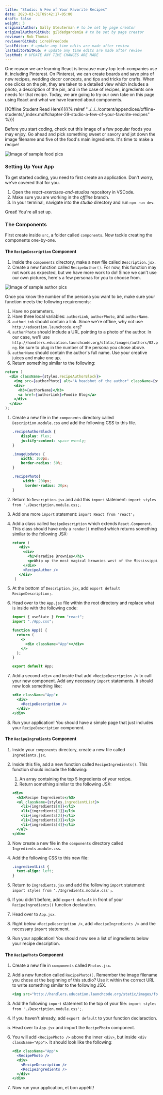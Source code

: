 ```yaml
---
title: "Studio: A Few of Your Favorite Recipes"
date: 2023-03-31T09:42:17-05:00
draft: false
weight: 3
originalAuthor: Sally Steuterman # to be set by page creator
originalAuthorGitHub: gildedgardenia # to be set by page creator
reviewer: Rob Thomas 
reviewerGitHub: icre8FreeCode 
lastEditor: # update any time edits are made after review
lastEditorGitHub: # update any time edits are made after review
lastMod: # UPDATE ANY TIME CHANGES ARE MADE
---
```


One reason we are learning React is because many top tech companies use it, including Pinterest. On Pinterest, we can create boards and save pins of new recipes, wedding decor concepts, and tips and tricks for crafts. When one clicks on the pin, they are taken to a detailed view which includes a photo, a description of the pin, and in the case of recipes, ingredients one needs for that recipe. Today, we are going to try our own take on this page using React and what we have learned about components. 

[(Offline Student Read Here)]({{% relref "../../../content/appendices/offline-students/_index.md#chapter-29-studio-a-few-of-your-favorite-recipes" %}})

Before you start coding, check out this image of a few popular foods you may enjoy. Go ahead and pick something sweet or savory and jot down the image filename and five of the food's main ingredients. It's time to make a recipe!

![Image of sample food pics](pictures/ch29-studio-foods.png?classes=border)

### Setting Up Your App

To get started coding, you need to first create an application. Don't worry, we've covered that for you.

1. Open the *react-exercises-and-studios* repository in VSCode.
1. Make sure you are working in the *offline* branch.
1. In your terminal, navigate into the *studio* directory and run `npm run dev`.

Great! You're all set up.

### The Components

First create inside `src`, a folder called `components`. Now tackle creating the components one-by-one.

#### The `RecipeDescription` Component

1. Inside the `components` directory, make a new file called `Description.jsx`.
1. Create a new function called `RecipeAuthor()`. For now, this function may not work as expected, but we have more work to do! Since we can't use our own pictures, here's a few personas for you to choose from.

![Image of sample author pics](pictures/ch29-studio-personas.png?classes=border)

Once you know the number of the persona you want to be, make sure your function meets the following requirements:

1.  Have no parameters.
   1. Have three local variables: `authorLink`, `authorPhoto`, and `authorName`.
   1. `authorLink` should contain a link. Since we're offline, why not use `http://education.launchcode.org`?
   1. `authorPhoto` should include a URL pointing to a photo of the author. In our case, we'll use `http://handlers.education.launchcode.org/static/images/authors/02.png`. Be sure to plug in the number of the persona you chose above.
   1. `authorName` should contain the author's full name. Use your creative juices and make one up.
   1. Return something similar to the following:

```jsx
return (
  <div className={styles.recipeAuthorBlock}>
    <img src={authorPhoto} alt="A headshot of the author" className={styles.imageUpdates} />
    <div>
      <h3>{authorName}</h3>
      <a href={authorLink}>Foodie Blog</a>
    </div>
  </div>
);
```

1. Create a new file in the `components` directory called `Description.module.css` and add the following CSS to this file.

    ```css
    .recipeAuthorBlock {
        display: flex;
        justify-content: space-evenly;
    }

    .imageUpdates {
        width: 100px;
        border-radius: 50%;
    }

    .recipePhoto{
         width: 200px;
          border-radius: 20px;
    }
    ```

1. Return to `Description.jsx` and add this `import` statement: `import styles from './Description.module.css;`.
1. Add one more `import` statement: `import React from 'react';`
1. Add a class called `RecipeDescription` which extends `React.Component`. This class should have only a `render()` method which returns something similar to the following JSX:

   ```jsx
   return (
      <div>
        <div>
          <h1>Paradise Brownies</h1>
          <p>Whip up the most magical brownies west of the Mississippi!</p>
        </div>
        <RecipeAuthor />
      </div>
    )
   ```

1. At the bottom of `Description.jsx`, add `export default RecipeDescription;`.
1. Head over to the `App.jsx` file within the root directory and replace what is inside with the following code:

   ```jsx
   import { useState } from "react";
   import "./App.css";

   function App() {
     return (
       <>
         <div className="App"></div>
       </>
     );
   }

   export default App;
   ```

1. Add a second `<div>` and inside that add `<RecipeDescription />` to call your new component. Add any necessary `import` statements. It should now look something like:

   ```jsx
   <div className="App">
     <div>
       <RecipeDescription />
     </div>
   </div>
   ```

1. Run your application! You should have a simple page that just includes your `RecipeDescription` component.

#### The `RecipeIngredients` Component

1. Inside your `components` directory, create a new file called `Ingredients.jsx`.
1. Inside this file, add a new function called `RecipeIngredients()`. This function should include the following:

   1. An array containing the top 5 ingredients of your recipe.
   1. Return something similar to the following JSX:

   ```jsx
   <div>
     <h3>Recipe Ingredients</h3>
     <ul className={styles.ingredientList}>
       <li>{ingredients[0]}</li>
       <li>{ingredients[1]}</li>
       <li>{ingredients[2]}</li>
       <li>{ingredients[3]}</li>
       <li>{ingredients[4]}</li>
     </ul>
   </div>
   ```

1. Now create a new file in the `components` directory called `Ingredients.module.css`.
1. Add the following CSS to this new file:

   ```css
   .ingredientList {
     text-align: left;
   }
   ```

1. Return to `Ingredients.jsx` and add the following `import` statement: `import styles from './Ingredients.module.css';`.
1. If you didn't before, add `export default` in front of your `RecipeIngredients()` function declaration.
1. Head over to `App.jsx`.
1. Right below `<RecipeDescription />`, add `<RecipeIngredients />` and the necessary `import` statement.
1. Run your application! You should now see a list of ingredients below your recipe description.

#### The `RecipePhoto` Component

1. Create a new file in `components` called `Photos.jsx`.
1. Add a new function called `RecipePhoto()`. Remember the image filename you chose at the beginning of this studio? Use it within the correct URL to write something similar to the following JSX.

   ```jsx
   <img src="http://handlers.education.launchcode.org/static/images/food/brownie.png" alt="brownie recipe photo" className={styles.recipePhoto} />
   ```

1. Add the following `import` statement to the top of your file: `import styles from './Description.module.css';`.
1. If you haven't already, add `export default` to your function declaraction.
1. Head over to `App.jsx` and import the `RecipePhoto` component.
1. You will add `<RecipePhoto />` above the inner `<div>`, but inside `<div className="App">`. It should look like the following:

   ```jsx
   <div className="App">
     <RecipePhoto />
     <div>
       <RecipeDescription />
       <RecipeIngredients />
     </div>
   </div>
   ```

1. Now run your application, et bon appétit!
